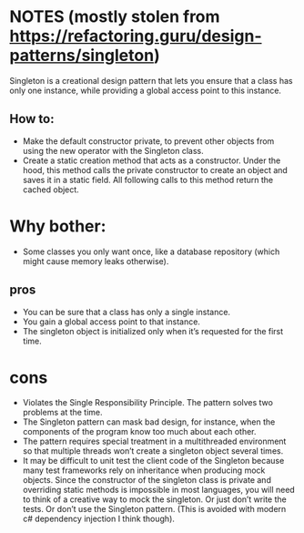 # NOTES (mostly stolen from https://refactoring.guru/design-patterns/singleton)

Singleton is a creational design pattern that lets you ensure that a class has only one instance, while providing a global access point to this instance.

## How to: 
- Make the default constructor private, to prevent other objects from using the new operator with the Singleton class.
- Create a static creation method that acts as a constructor. Under the hood, this method calls the private constructor to create an object and saves it in a static field. All following calls to this method return the cached object.

# Why bother: 
- Some classes you only want once, like a database repository (which might cause memory leaks otherwise).

## pros
- You can be sure that a class has only a single instance.
- You gain a global access point to that instance.
- The singleton object is initialized only when it’s requested for the first time.

# cons
- Violates the Single Responsibility Principle. The pattern solves two problems at the time.
- The Singleton pattern can mask bad design, for instance, when the components of the program know too much about each other.
- The pattern requires special treatment in a multithreaded environment so that multiple threads won’t create a singleton object several times.
- It may be difficult to unit test the client code of the Singleton because many test frameworks rely on inheritance when producing mock objects. Since the constructor of the singleton class is private and overriding static methods is impossible in most languages, you will need to think of a creative way to mock the singleton. Or just don’t write the tests. Or don’t use the Singleton pattern. (This is avoided with modern c# dependency injection I think though).